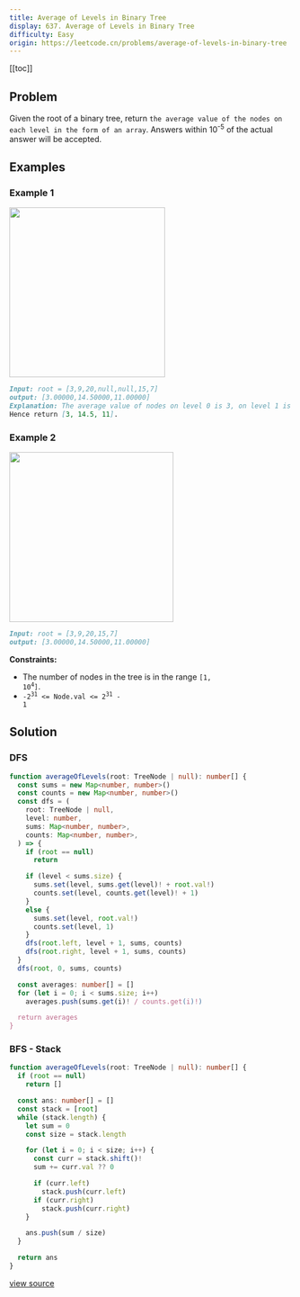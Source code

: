 ```yaml
---
title: Average of Levels in Binary Tree
display: 637. Average of Levels in Binary Tree
difficulty: Easy
origin: https://leetcode.cn/problems/average-of-levels-in-binary-tree
---
```


[[toc]]

## Problem

Given the root of a binary tree, return `the average value of the nodes on each level in the form of an array`. Answers within 10<sup>-5</sup> of the actual answer will be accepted.

## Examples

### Example 1

<img alt="" src="https://assets.leetcode.com/uploads/2021/03/09/avg1-tree.jpg" style="width: 277px; height: 302px;" />

```md
Input: root = [3,9,20,null,null,15,7]
output: [3.00000,14.50000,11.00000]
Explanation: The average value of nodes on level 0 is 3, on level 1 is 14.5, and on level 2 is 11.
Hence return [3, 14.5, 11].
```

### Example 2

<img alt="" src="https://assets.leetcode.com/uploads/2021/03/09/avg2-tree.jpg" style="width: 292px; height: 302px;" />

```md
Input: root = [3,9,20,15,7]
output: [3.00000,14.50000,11.00000]
```

**Constraints:**

- The number of nodes in the tree is in the range <code>[1, 10<sup>4</sup>]</code>.
- <code>-2<sup>31</sup> <= Node.val <= 2<sup>31</sup> - 1</code>

## Solution

### DFS

```ts
function averageOfLevels(root: TreeNode | null): number[] {
  const sums = new Map<number, number>()
  const counts = new Map<number, number>()
  const dfs = (
    root: TreeNode | null,
    level: number,
    sums: Map<number, number>,
    counts: Map<number, number>,
  ) => {
    if (root == null)
      return

    if (level < sums.size) {
      sums.set(level, sums.get(level)! + root.val!)
      counts.set(level, counts.get(level)! + 1)
    }
    else {
      sums.set(level, root.val!)
      counts.set(level, 1)
    }
    dfs(root.left, level + 1, sums, counts)
    dfs(root.right, level + 1, sums, counts)
  }
  dfs(root, 0, sums, counts)

  const averages: number[] = []
  for (let i = 0; i < sums.size; i++)
    averages.push(sums.get(i)! / counts.get(i)!)

  return averages
}
```

### BFS - Stack

```ts
function averageOfLevels(root: TreeNode | null): number[] {
  if (root == null)
    return []

  const ans: number[] = []
  const stack = [root]
  while (stack.length) {
    let sum = 0
    const size = stack.length

    for (let i = 0; i < size; i++) {
      const curr = stack.shift()!
      sum += curr.val ?? 0

      if (curr.left)
        stack.push(curr.left)
      if (curr.right)
        stack.push(curr.right)
    }

    ans.push(sum / size)
  }

  return ans
}
```

[view source](https://leetcode.cn/problems/average-of-levels-in-binary-tree)
